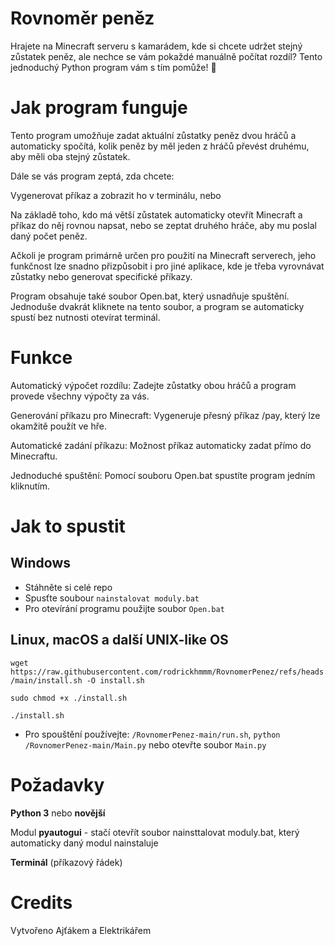 # **Rovnoměr peněz**

Hrajete na Minecraft serveru s kamarádem, kde si chcete udržet stejný zůstatek peněz, ale nechce se vám pokaždé manuálně počítat rozdíl? 
Tento jednoduchý Python program vám s tím pomůže! 🚀


# Jak program funguje

Tento program umožňuje zadat aktuální zůstatky peněz dvou hráčů a automaticky spočítá, kolik peněz by měl jeden z hráčů převést druhému, aby měli oba stejný zůstatek.

Dále se vás program zeptá, zda chcete:

Vygenerovat příkaz a zobrazit ho v terminálu, nebo

Na základě toho, kdo má větší zůstatek automaticky otevřít Minecraft a příkaz do něj rovnou napsat, nebo se zeptat druhého hráče, aby mu poslal daný počet peněz.


Ačkoli je program primárně určen pro použití na Minecraft serverech, jeho funkčnost lze snadno přizpůsobit i pro jiné aplikace, kde je třeba vyrovnávat zůstatky nebo generovat specifické příkazy.

Program obsahuje také soubor Open.bat, který usnadňuje spuštění. Jednoduše dvakrát kliknete na tento soubor, a program se automaticky spustí bez nutnosti otevírat terminál.


# Funkce

Automatický výpočet rozdílu: Zadejte zůstatky obou hráčů a program provede všechny výpočty za vás.

Generování příkazu pro Minecraft: Vygeneruje přesný příkaz /pay, který lze okamžitě použít ve hře.

Automatické zadání příkazu: Možnost příkaz automaticky zadat přímo do Minecraftu.

Jednoduché spuštění: Pomocí souboru Open.bat spustíte program jedním kliknutím.

# Jak to spustit

## Windows

- Stáhněte si celé repo
- Spusťte soubour ```nainstalovat moduly.bat```
- Pro otevírání programu použijte soubor ```Open.bat```

## Linux, macOS a další UNIX-like OS

```wget https://raw.githubusercontent.com/rodrickhmmm/RovnomerPenez/refs/heads/main/install.sh -O install.sh```

```sudo chmod +x ./install.sh```

```./install.sh```

- Pro spouštění používejte: ```/RovnomerPenez-main/run.sh```, ```python /RovnomerPenez-main/Main.py``` nebo otevřte soubor ```Main.py```

# Požadavky


**Python 3** nebo **novější**

Modul **pyautogui** - stačí otevřít soubor nainsttalovat moduly.bat, který automaticky daný modul nainstaluje

**Terminál** (příkazový řádek)

# Credits

Vytvořeno Ajťákem a Elektrikářem
